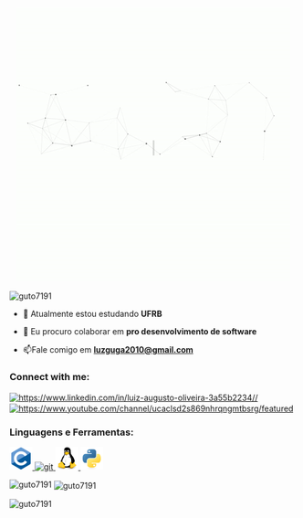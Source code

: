 <p align="center">
  <img src="https://github.com/guto7191/guto7191/blob/main/guto7191/ezgif.com-gif-maker.gif" alt="Hi, I'm Mathieu 👋 I'm a 🚀 French developer 🚀 I ❤️ Happy Hardcore ❤️">
</p>


<p align="left"> <img src="https://komarev.com/ghpvc/?username=guto7191&label=Profile%20views&color=0e75b6&style=flat" alt="guto7191" /> </p>

- 🔭 Atualmente estou estudando **UFRB**

- 👯 Eu procuro colaborar em **pro desenvolvimento de software**

- 📫Fale comigo em **luzguga2010@gmail.com**

<h3 align="left">Connect with me:</h3>
<p align="left">
<a href="https://linkedin.com/in/https://www.linkedin.com/in/luiz-augusto-oliveira-3a55b2234//" target="blank"><img align="center" src="https://raw.githubusercontent.com/rahuldkjain/github-profile-readme-generator/master/src/images/icons/Social/linked-in-alt.svg" alt="https://www.linkedin.com/in/luiz-augusto-oliveira-3a55b2234//" height="30" width="40" /></a>
<a href="https://www.youtube.com/c/https://www.youtube.com/channel/ucaclsd2s869nhrqngmtbsrg/featured" target="blank"><img align="center" src="https://raw.githubusercontent.com/rahuldkjain/github-profile-readme-generator/master/src/images/icons/Social/youtube.svg" alt="https://www.youtube.com/channel/ucaclsd2s869nhrqngmtbsrg/featured" height="30" width="40" /></a>
</p>

<h3 align="left">Linguagens e Ferramentas:</h3>
<p align="left"> <a href="https://www.cprogramming.com/" target="_blank" rel="noreferrer"> <img src="https://raw.githubusercontent.com/devicons/devicon/master/icons/c/c-original.svg" alt="c" width="40" height="40"/> </a> <a href="https://git-scm.com/" target="_blank" rel="noreferrer"> <img src="https://www.vectorlogo.zone/logos/git-scm/git-scm-icon.svg" alt="git" width="40" height="40"/> </a> <a href="https://www.linux.org/" target="_blank" rel="noreferrer"> <img src="https://raw.githubusercontent.com/devicons/devicon/master/icons/linux/linux-original.svg" alt="linux" width="40" height="40"/> </a> <a href="https://www.python.org" target="_blank" rel="noreferrer"> <img src="https://raw.githubusercontent.com/devicons/devicon/master/icons/python/python-original.svg" alt="python" width="40" height="40"/> </a> </p>

<p><img align="left" src="https://github-readme-stats.vercel.app/api/top-langs?username=guto7191&show_icons=true&locale=en&layout=compact" alt="guto7191" /></p>

<p>&nbsp;<img align="center" src="https://github-readme-stats.vercel.app/api?username=guto7191&show_icons=true&locale=en" alt="guto7191" /></p>

<p><img align="center" src="https://github-readme-streak-stats.herokuapp.com/?user=guto7191&" alt="guto7191" /></p>
